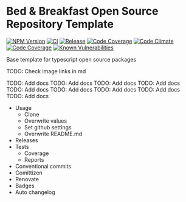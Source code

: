 # Bed & Breakfast Open Source Repository Template

[![NPM Version](https://img.shields.io/npm/v/@bed-and-breakfast/templates-open-source)](https://www.npmjs.com/package/@bed-and-breakfast/templates-open-source)
[![CI](https://github.com/bed-and-breakfast/templates-open-source/actions/workflows/ci.yml/badge.svg)](https://github.com/bed-and-breakfast/templates-open-source/actions/workflows/ci.yml)
[![Release](https://github.com/bed-and-breakfast/templates-open-source/actions/workflows/release.yml/badge.svg)](https://github.com/bed-and-breakfast/templates-open-source/actions/workflows/release.yml)
[![Code Coverage](https://codecov.io/gh/bed-and-breakfast/templates-open-source/branch/main/graph/badge.svg)](https://codecov.io/gh/bed-and-breakfast/templates-open-source)
[![Code Climate](https://codeclimate.com/github/bed-and-breakfast/templates-open-source/badges/gpa.svg)](https://codeclimate.com/github/bed-and-breakfast/templates-open-source)
[![Code Coverage](https://codeclimate.com/github/bed-and-breakfast/templates-open-source/badges/coverage.svg)](https://codeclimate.com/github/bed-and-breakfast/templates-open-source)
[![Known Vulnerabilities](https://snyk.io/test/github/bed-and-breakfast/templates-open-source/badge.svg?targetFile=package.json)](https://snyk.io/test/github/bed-and-breakfast/templates-open-source?targetFile=package.json)

Base template for typescript open source packages

TODO: Check image links in md

TODO: Add docs
TODO: Add docs
TODO: Add docs
TODO: Add docs
TODO: Add docs
TODO: Add docs
TODO: Add docs
TODO: Add docs
TODO: Add docs

-   Usage
    -   Clone
    -   Overwrite values
    -   Set github settings
    -   Overwrite README.md
-   Releases
-   Tests
    -   Coverage
    -   Reports
-   Conventional commits
-   Comittizen
-   Renovate
-   Badges
-   Auto changelog
